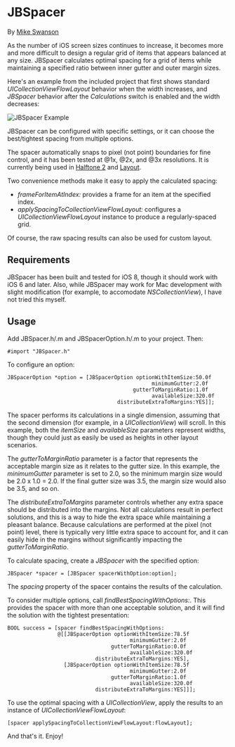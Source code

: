 JBSpacer
========

By [Mike Swanson](http://blog.mikeswanson.com/)

As the number of iOS screen sizes continues to increase, it becomes more and more difficult to design a regular grid of items that appears balanced at any size. JBSpacer calculates optimal spacing for a grid of items while maintaining a specified ratio between inner gutter and outer margin sizes.

Here's an example from the included project that first shows standard _UICollectionViewFlowLayout_ behavior when the width increases, and _JBSpacer_ behavior after the _Calculations_ switch is enabled and the width decreases:

![JBSpacer Example](http://www.mikeswanson.com/files/JBSpacer/JBSpacer.gif)

JBSpacer can be configured with specific settings, or it can choose the best/tightest spacing from multiple options.

The spacer automatically snaps to pixel (not point) boundaries for fine control, and it has been tested at @1x, @2x, and @3x resolutions. It is currently being used in [Halftone 2](http://www.juicybitssoftware.com/halftone2/) and [Layout](http://www.juicybitssoftware.com/layout/).

Two convenience methods make it easy to apply the calculated spacing:

* _frameForItemAtIndex:_ provides a frame for an item at the specified index.
* _applySpacingToCollectionViewFlowLayout:_ configures a _UICollectionViewFlowLayout_ instance to produce a regularly-spaced grid.

Of course, the raw spacing results can also be used for custom layout.

## Requirements

JBSpacer has been built and tested for iOS 8, though it should work with iOS 6 and later. Also, while JBSpacer may work for Mac development with slight modification (for example, to accomodate _NSCollectionView_), I have not tried this myself.

## Usage

Add JBSpacer.h/.m and JBSpacerOption.h/.m to your project. Then:

    #import "JBSpacer.h"

To configure an option:

    JBSpacerOption *option = [JBSpacerOption optionWithItemSize:50.0f
                                                  minimumGutter:2.0f
                                            gutterToMarginRatio:1.0f
                                                  availableSize:320.0f
                                       distributeExtraToMargins:YES]];

The spacer performs its calculations in a single dimension, assuming that the second dimension (for example, in a _UICollectionView_) will scroll. In this example, both the _itemSize_ and _availableSize_ parameters represent widths, though they could just as easily be used as heights in other layout scenarios.

The _gutterToMarginRatio_ parameter is a factor that represents the acceptable margin size as it relates to the gutter size. In this example, the _minimumGutter_ parameter is set to 2.0, so the minimum margin size would be 2.0 x 1.0 = 2.0. If the final gutter size was 3.5, the margin size would also be 3.5, and so on.

The _distributeExtraToMargins_ parameter controls whether any extra space should be distributed into the margins. Not all calculations result in perfect solutions, and this is a way to hide the extra space while maintaining a pleasant balance. Because calculations are performed at the pixel (not point) level, there is typically very little extra space to account for, and it can easily hide in the margins without significantly impacting the _gutterToMarginRatio_.

To calculate spacing, create a _JBSpacer_ with the specified option:

    JBSpacer *spacer = [JBSpacer spacerWithOption:option];

The _spacing_ property of the spacer contains the results of the calculation.

To consider multiple options, call _findBestSpacingWithOptions:_. This provides the spacer with more than one acceptable solution, and it will find the solution with the tightest presentation:

    BOOL success = [spacer findBestSpacingWithOptions:
                    @[[JBSpacerOption optionWithItemSize:78.5f
                                           minimumGutter:2.0f
                                     gutterToMarginRatio:0.0f
                                           availableSize:320.0f
                                distributeExtraToMargins:YES],
                      [JBSpacerOption optionWithItemSize:78.5f
                                           minimumGutter:2.0f
                                     gutterToMarginRatio:1.0f
                                           availableSize:320.0f
                                distributeExtraToMargins:YES]]];

To use the optimal spacing with a _UICollectionView_, apply the results to an instance of _UICollectionViewFlowLayout_:

	[spacer applySpacingToCollectionViewFlowLayout:flowLayout];

And that's it. Enjoy!

